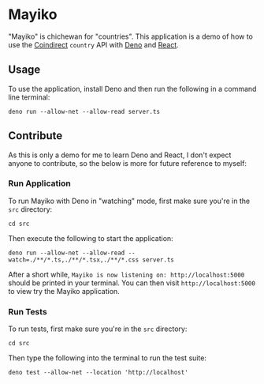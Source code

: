 # Mayiko

"Mayiko" is chichewan for "countries". This application is a demo of how to use
the [Coindirect] `country` API with [Deno] and [React].

## Usage

To use the application, install Deno and then run the following in a command
line terminal:

```shell
deno run --allow-net --allow-read server.ts
```

## Contribute

As this is only a demo for me to learn Deno and React, I don't expect anyone to
contribute, so the below is more for future reference to myself:

### Run Application

To run Mayiko with Deno in "watching" mode, first make sure you're in the `src`
directory:

```shell
cd src
```

Then execute the following to start the application:

```shell
deno run --allow-net --allow-read --watch=./**/*.ts,./**/*.tsx,./**/*.css server.ts
```

After a short while, `Mayiko is now listening on: http://localhost:5000` should
be printed in your terminal. You can then visit `http://localhost:5000` to view
try the Mayiko application.

### Run Tests

To run tests, first make sure you're in the `src` directory:

```shell
cd src
```

Then type the following into the terminal to run the test suite:

```shell
deno test --allow-net --location 'http://localhost'
```

[coindirect]: https://www.coindirect.com/
[deno]: https://deno.land/
[react]: https://reactjs.org/
